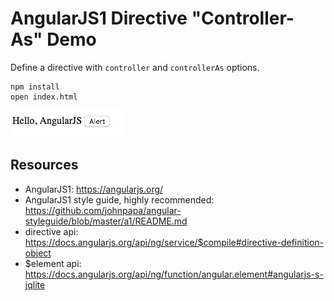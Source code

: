 AngularJS1 Directive "Controller-As" Demo
=========================================

Define a directive with `controller` and `controllerAs` options.

```
npm install
open index.html
```

![demo](./images/demo.jpg)

Resources
---------

- AngularJS1: <https://angularjs.org/>
- AngularJS1 style guide, highly recommended: <https://github.com/johnpapa/angular-styleguide/blob/master/a1/README.md>
- directive api: https://docs.angularjs.org/api/ng/service/$compile#directive-definition-object
- $element api: https://docs.angularjs.org/api/ng/function/angular.element#angularjs-s-jqlite